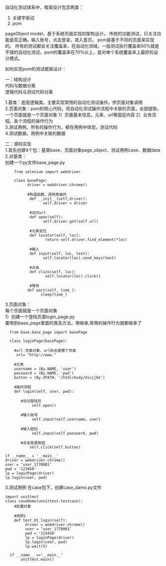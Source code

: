 自动化测试体系中，框架设计包含两类：  

1. 关键字驱动  
2. pom  

pageObject model，基于系统页面实现的架构设计。
传统的功能测试，只关注功能是否正确。输入账号，点击登录，进入首页。
pom是基于不同的页面来实现的。
所有的测试都会关注覆盖率，在自动化领域，一般测试执行覆盖率50%就是不错的自动化测试。pom的覆盖率在70%以上，是对单个系统覆盖率上最好的设计模式。
				
如何实现pom的测试框架设计：  

一：结构设计  
代码与数据分离  
逻辑代码与测试代码分离  

1.基类：底层逻辑类。主要实现常用的自动化测试操作。供页面对象调用  
2.页面对象：pom的核心代码，将自动化测试操作流程中关联的页面，全部提取，一个页面就是一个页面对象
          1）页面基本信息。元素、url等固定内容
          2）业务流程。各个流程的操作行为  
3.测试用例。所有的操作行为，都在用例中体现，测试代码  
4.测试数据。用例中关联的数据



二：源码实现  
1.首先创建4个包：基类base、页面对象page_object、测试用例case、数据data  
2.对基类：  
        创建一个py文件base_page.py  
        
        from selenium import webdriver

        class basePage:    
              driver = webdriver.chrome()

              #构造函数，调用类操作
               def __init__(self,driver):
                     self.driver = driver

               #访问url
               def open(self):
                     self.driver.get(self.url)

               #元素定位
               def locator(self, loc):
                      return self.driver.find_element(*loc)

               #输入
               def input(self, loc, text):
                     self.locator(loc).send_keys(text)

               #点击
               def click(self, loc):
                      self.locator(loc).click()

               #等待
              def wait(self, time_):
                    sleep(time_)


3.页面对象：  
每个页面就是一个页面对象  
1）创建一个登陆页面login_page.py  
要用到base_page里面的类及方法，用继承,常用的操作行为就都继承了

	  from base.base_page import basePage
	
	  class loginPage(basePage):
	
	    #url 页面对象，url标志是哪个页面
	     url= "http://www."
	
	    #元素
	    username = (By.NAME, 'user')
	    password = (By.NAME, 'pwd')
	    button = (By.XPATH, '/html/body/divjjkk')
	
	    #操作流程
	    def login(self, user, pwd):
	
	       #访问登陆页
	            self.open()
	
	       #输入账号
	            self.input(self.username, user)
	
	       #输入密码
	            self.input(self.password, pwd)
	
	       #点击登录按钮
	           self.click(self.button)
	
	if __name__ = '__main__'
	driver = webdriver.chrome()
	user = ‘user_1770001’
	pwd = '123456'
	lp = loginPage(driver)
	lp.login(user, pwd)


3.测试用例
在case包下，创建case_damo.py文件   

	import unittest
	class caseDemo(unnittest.testcase):
	    #前置对象
	
	    #用例1
	    def test_01_login(self):
	         driver = webdriver.chrome()
	         user = ‘user_1770001’
	         pwd = '123456'
	         lp = loginPage(driver)
	         lp.login(user, pwd)
	         lp.wait(5)
	 
	  if __name__ ==‘__main__’
	       unittest.main()

